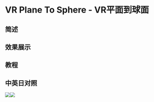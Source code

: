 # VR Plane To Sphere - VR平面到球面

## 简述

## 效果展示

## 教程

## 中英日对照

![](https://mir.yuelili.com/wp-content/uploads/user/AE/effects/AE-Effects-Immersive-Video-VR_Plane_To_Sphere.png)![](https://mir.yuelili.com/wp-content/uploads/user/AE/effects/AE-Effects-Immersive-Video-VR_Plane_To_Sphere_cn.png)
